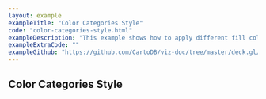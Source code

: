 ```yaml
---
layout: example
exampleTitle: "Color Categories Style"
code: "color-categories-style.html"
exampleDescription: "This example shows how to apply different fill colors to polygon features depending on attribute values."
exampleExtraCode: ""
exampleGithub: "https://github.com/CartoDB/viz-doc/tree/master/deck.gl/examples/scripting/styling/color-categories-style.html"
---
```

## Color Categories Style
